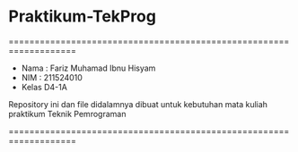 # Praktikum-TekProg

===================================================================

- Nama  : Fariz Muhamad Ibnu Hisyam
- NIM   : 211524010
- Kelas D4-1A


Repository ini dan file didalamnya dibuat untuk kebutuhan mata kuliah praktikum Teknik Pemrograman

===================================================================
